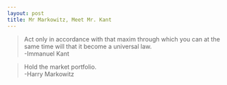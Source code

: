 ```yaml
---
layout: post
title: Mr Markowitz, Meet Mr. Kant
---
```


> Act only in accordance with that maxim through which you can at the same time will that it become a universal law.\
> -Immanuel Kant

> Hold the market portfolio.\
> -Harry Markowitz

